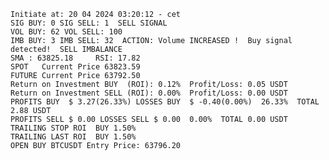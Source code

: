     Initiate at: 20 04 2024 03:20:12 - cet
    SIG BUY: 0 SIG SELL: 1  SELL SIGNAL
    VOL BUY: 62 VOL SELL: 100
    IMB BUY: 3 IMB SELL: 32  ACTION: Volume INCREASED !  Buy signal detected!  SELL IMBALANCE
    SMA : 63825.18     RSI: 17.82
    SPOT   Current Price 63823.59
    FUTURE Current Price 63792.50
    Return on Investment BUY  (ROI): 0.12%  Profit/Loss: 0.05 USDT
    Return on Investment SELL (ROI): 0.00%  Profit/Loss: 0.00 USDT
    PROFITS BUY  $ 3.27(26.33%) LOSSES BUY  $ -0.40(0.00%)  26.33%  TOTAL 2.88 USDT
    PROFITS SELL $ 0.00 LOSSES SELL $ 0.00  0.00%  TOTAL 0.00 USDT
    TRAILING STOP ROI  BUY 1.50%
    TRAILING LAST ROI  BUY 1.50%
    OPEN BUY BTCUSDT Entry Price: 63796.20
